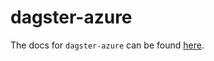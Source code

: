 # dagster-azure

The docs for `dagster-azure` can be found
[here](https://docs.dagster.io/api/python-api/libraries/dagster-azure).

